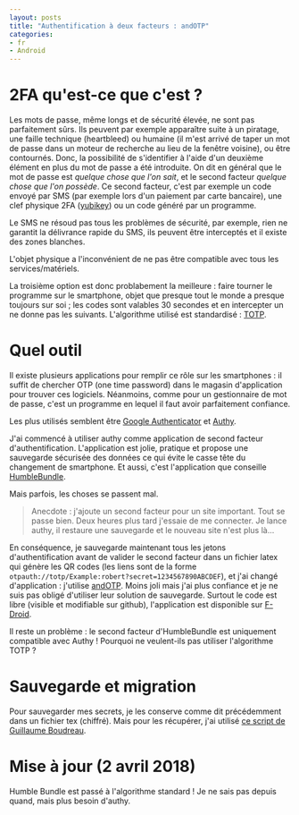 ```yaml
---
layout: posts
title: "Authentification à deux facteurs : andOTP"
categories:
- fr
- Android
---
```


# 2FA qu'est-ce que c'est ?

Les mots de passe, même longs et de sécurité élevée, ne sont pas parfaitement sûrs.
Ils peuvent par exemple apparaître suite à un piratage, une faille technique (heartbleed) ou humaine (il m'est arrivé de taper un mot de passe dans un moteur de recherche au lieu de la fenêtre voisine), ou être contournés.
Donc, la possibilité de s'identifier à l'aide d'un deuxième élément en plus du mot de passe a été introduite.
On dit en général que le mot de passe est *quelque chose que l'on sait*, et le second facteur *quelque chose que l'on possède*.
Ce second facteur, c'est par exemple un code envoyé par SMS (par exemple lors d'un paiement par carte bancaire), une clef physique 2FA ([yubikey](https://fr.wikipedia.org/wiki/YubiKey)) ou un code généré par un programme.

Le SMS ne résoud pas tous les problèmes de sécurité, par exemple, rien ne garantit la délivrance rapide du SMS, ils peuvent être interceptés et il existe des zones blanches.

L'objet physique a l'inconvénient de ne pas être compatible avec tous les services/matériels.

La troisième option est donc problabement la meilleure : faire tourner le programme sur le smartphone, objet que presque tout le monde a presque toujours sur soi ; les codes sont valables 30 secondes et en intercepter un ne donne pas les suivants. L'algorithme utilisé est standardisé : [TOTP](https://en.wikipedia.org/wiki/Time-based_One-time_Password_Algorithm).

# Quel outil

Il existe plusieurs applications pour remplir ce rôle sur les smartphones : il suffit de chercher OTP (one time password) dans le magasin d'application pour trouver ces logiciels. Néanmoins, comme pour un gestionnaire de mot de passe, c'est un programme en lequel il faut avoir parfaitement confiance.

Les plus utilisés semblent être [Google Authenticator](https://itunes.apple.com/us/app/google-authenticator/id388497605?mt=8) et [Authy](https://play.google.com/store/apps/details?id=com.authy.authy).

J'ai commencé à utiliser authy comme application de second facteur d'authentification.
L'application est jolie, pratique et propose une sauvegarde sécurisée des données ce qui évite le casse tête du changement de smartphone.
Et aussi, c'est l'application que conseille [HumbleBundle](https://support.humblebundle.com/hc/en-us/articles/202421374-Humble-Bundle-Two-Step-Verification).

Mais parfois, les choses se passent mal.

> Anecdote : j'ajoute un second facteur pour un site important. Tout se passe bien.
> Deux heures plus tard j'essaie de me connecter.
> Je lance authy, il restaure une sauvegarde et le nouveau site n'est plus là...

En conséquence, je sauvegarde maintenant tous les jetons d'authentification avant de valider le second facteur dans un fichier latex qui génère les QR codes (les liens sont de la forme ``otpauth://totp/Example:robert?secret=1234567890ABCDEF``), et j'ai changé d'application : j'utilise [andOTP](https://github.com/andOTP/andOTP).
Moins joli mais j'ai plus confiance et je ne suis pas obligé d'utiliser leur solution de sauvegarde.
Surtout le code est libre (visible et modifiable sur github), l'application est disponible sur [F-Droid](https://f-droid.org/packages/org.shadowice.flocke.andotp/).

Il reste un problème : le second facteur d'HumbleBundle est uniquement compatible avec Authy !
Pourquoi ne veulent-ils pas utiliser l'algorithme TOTP ?

# Sauvegarde et migration

Pour sauvegarder mes secrets, je les conserve comme dit précédemment dans un fichier tex (chiffré).
Mais pour les récupérer, j'ai utilisé [ce script de Guillaume Boudreau](https://www.pommepause.com/2014/10/how-to-extract-your-totp-secrets-from-authy/).

# Mise à jour (2 avril 2018)

Humble Bundle est passé à l'algorithme standard ! Je ne sais pas depuis quand, mais plus besoin d'authy.

